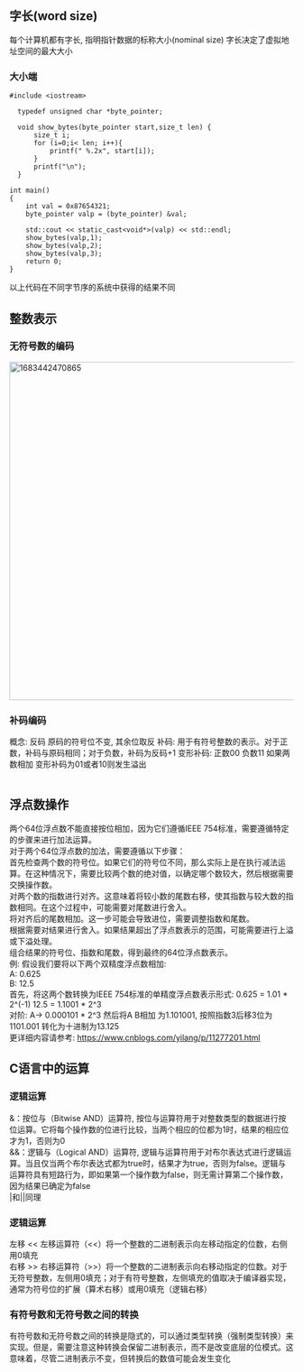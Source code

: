 ## 字长(word size)
  每个计算机都有字长, 指明指针数据的标称大小(nominal size) 字长决定了虚拟地址空间的最大大小<br/>
  ### 大小端
    #include <iostream>

      typedef unsigned char *byte_pointer;

      void show_bytes(byte_pointer start,size_t len) {
          size_t i;
          for (i=0;i< len; i++){
              printf(" %.2x", start[i]);
          }
          printf("\n");
      }

    int main()
    {
        int val = 0x87654321;
        byte_pointer valp = (byte_pointer) &val;

        std::cout << static_cast<void*>(valp) << std::endl;
        show_bytes(valp,1);
        show_bytes(valp,2);
        show_bytes(valp,3);
        return 0;
    }
 以上代码在不同字节序的系统中获得的结果不同<br/>
## 整数表示
  ### 无符号数的编码
  <img width="600" alt="1683442470865" src="https://user-images.githubusercontent.com/86211987/236662590-de67257d-04e5-4a31-bdad-a003ad086e9b.png"><br/>
  ### 补码编码
  概念: 反码 原码的符号位不变, 其余位取反   补码: 用于有符号整数的表示。对于正数，补码与原码相同；对于负数，补码为反码+1  变形补码: 正数00 负数11 如果两数相加 变形补码为01或者10则发生溢出<br/>
  <br/>

## 浮点数操作
  两个64位浮点数不能直接按位相加，因为它们遵循IEEE 754标准，需要遵循特定的步骤来进行加法运算。<br/>
  对于两个64位浮点数的加法，需要遵循以下步骤：<br/>
    首先检查两个数的符号位。如果它们的符号位不同，那么实际上是在执行减法运算。在这种情况下，需要比较两个数的绝对值，以确定哪个数较大，然后根据需要交换操作数。<br/>
    对两个数的指数进行对齐。这意味着将较小数的尾数右移，使其指数与较大数的指数相同。在这个过程中，可能需要对尾数进行舍入。<br/>
    将对齐后的尾数相加。这一步可能会导致进位，需要调整指数和尾数。<br/>
    根据需要对结果进行舍入。如果结果超出了浮点数表示的范围，可能需要进行上溢或下溢处理。<br/>
    组合结果的符号位、指数和尾数，得到最终的64位浮点数表示。<br/>
  例: 假设我们要将以下两个双精度浮点数相加:<br/>
      A: 0.625<br/>
      B: 12.5<br/>
首先，将这两个数转换为IEEE 754标准的单精度浮点数表示形式: 0.625 = 1.01 * 2^(-1)   12.5 = 1.1001 * 2^3<br/>
对阶: A-> 0.000101 * 2^3  然后将A B相加 为1.101001, 按照指数3后移3位为1101.001 转化为十进制为13.125<br/>
更详细内容请参考: https://www.cnblogs.com/yilang/p/11277201.html<br/>
## C语言中的运算
  ### 逻辑运算
  &：按位与（Bitwise AND）运算符, 按位与运算符用于对整数类型的数据进行按位运算。它将每个操作数的位进行比较，当两个相应的位都为1时，结果的相应位才为1，否则为0<br/>
  &&：逻辑与（Logical AND）运算符, 逻辑与运算符用于对布尔表达式进行逻辑运算。当且仅当两个布尔表达式都为true时，结果才为true，否则为false。逻辑与运算符具有短路行为，即如果第一个操作数为false，则无需计算第二个操作数，因为结果已确定为false<br/>
  |和||同理<br/>
  ### 逻辑运算
  左移 << 左移运算符（<<）将一个整数的二进制表示向左移动指定的位数，右侧用0填充<br/>
  右移 >> 右移运算符（>>）将一个整数的二进制表示向右移动指定的位数。对于无符号整数，左侧用0填充；对于有符号整数，左侧填充的值取决于编译器实现，通常为符号位的扩展（算术右移）或用0填充（逻辑右移）<br/>
  ### 有符号数和无符号数之间的转换
  有符号数和无符号数之间的转换是隐式的，可以通过类型转换（强制类型转换）来实现。但是，需要注意这种转换会保留二进制表示，而不是改变底层的位模式。这意味着，尽管二进制表示不变，但转换后的数值可能会发生变化<br/>
  


